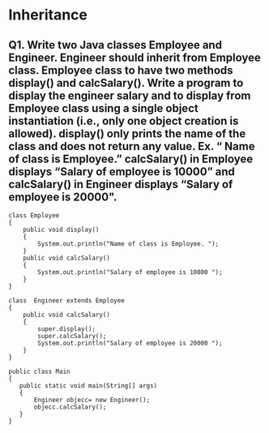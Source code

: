 # Inheritance

## Q1. Write two Java classes Employee and Engineer. Engineer should inherit from Employee class. Employee class to have two methods display() and calcSalary(). Write a program to display the engineer salary and to display from Employee class using a single object instantiation (i.e., only one object creation is allowed). display() only prints the name of the class and does not return any value. Ex. “ Name of class is Employee.” calcSalary() in Employee displays “Salary of employee is 10000” and calcSalary() in Engineer displays “Salary of employee is 20000".
```
class Employee
{
    public void display()
    {
        System.out.println("Name of class is Employee. "); 
    }
    public void calcSalary()
    {
        System.out.println("Salary of employee is 10000 "); 
    }
}
 
class  Engineer extends Employee
{
    public void calcSalary()
    {
        super.display();
        super.calcSalary();
        System.out.println("Salary of employee is 20000 "); 
    }
}
 
public class Main
{
   public static void main(String[] args)
   {
       Engineer objecc= new Engineer();
       objecc.calcSalary();
   }
}
```
